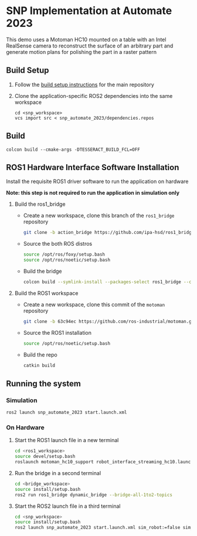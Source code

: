# SNP Implementation at Automate 2023

This demo uses a Motoman HC10 mounted on a table with an Intel RealSense camera to reconstruct the surface of an arbitrary part and generate motion plans for polishing the part in a raster pattern

## Build Setup

1. Follow the [build setup instructions](https://github.com/ros-industrial-consortium/scan_n_plan_workshop#build-setup) for the main repository

1. Clone the application-specific ROS2 dependencies into the same workspace
    ```
    cd <snp_workspace>
    vcs import src < snp_automate_2023/dependencies.repos
    ```

## Build

```
colcon build --cmake-args -DTESSERACT_BUILD_FCL=OFF
```

## ROS1 Hardware Interface Software Installation

Install the requisite ROS1 driver software to run the application on hardware

**Note: this step is not required to run the application in simulation only**

1. Build the ros1_bridge
    - Create a new workspace, clone this branch of the `ros1_bridge` repository
      ```bash
      git clone -b action_bridge https://github.com/ipa-hsd/ros1_bridge.git
      ```
    - Source the both ROS distros
      ```bash
      source /opt/ros/foxy/setup.bash
      source /opt/ros/noetic/setup.bash
      ```
    - Build the bridge
      ```bash
      colcon build --symlink-install --packages-select ros1_bridge --cmake-force-configure
      ```

1. Build the ROS1 workspace
    - Create a new workspace, clone this commit of the `motoman` repository
      ```bash
      git clone -b 63c94ec https://github.com/ros-industrial/motoman.git
      ```
    - Source the ROS1 installation
      ```bash
      source /opt/ros/noetic/setup.bash
      ```
    - Build the repo
      ```bash
      catkin build
      ```

## Running the system
### Simulation
```bash
ros2 launch snp_automate_2023 start.launch.xml
```

### On Hardware
1. Start the ROS1 launch file in a new terminal
    ```bash
    cd <ros1_workspace>
    source devel/setup.bash
    roslaunch motoman_hc10_support robot_interface_streaming_hc10.launch robot_ip:=192.168.1.31 controller:=yrc1000
    ```
1. Run the bridge in a second terminal
    ```bash
    cd <bridge_workspace>
    source install/setup.bash
    ros2 run ros1_bridge dynamic_bridge --bridge-all-1to2-topics
    ```
1. Start the ROS2 launch file in a third terminal
    ```bash
    cd <snp_workspace>
    source install/setup.bash
    ros2 launch snp_automate_2023 start.launch.xml sim_robot:=false sim_vision:=false
    ```
